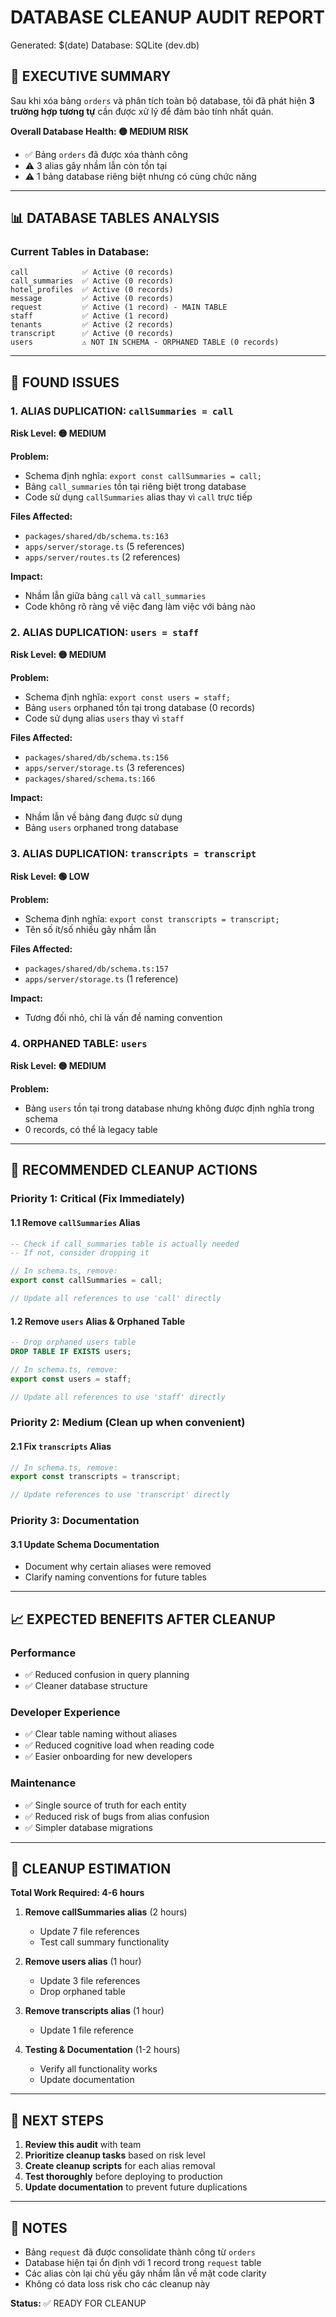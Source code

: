 # DATABASE CLEANUP AUDIT REPORT

Generated: $(date)
Database: SQLite (dev.db)

## 🎯 EXECUTIVE SUMMARY

Sau khi xóa bảng `orders` và phân tích toàn bộ database, tôi đã phát hiện **3 trường hợp tương tự** cần được xử lý để đảm bảo tính nhất quán.

**Overall Database Health: 🟡 MEDIUM RISK**
- ✅ Bảng `orders` đã được xóa thành công
- ⚠️ 3 alias gây nhầm lẫn còn tồn tại
- ⚠️ 1 bảng database riêng biệt nhưng có cùng chức năng

---

## 📊 DATABASE TABLES ANALYSIS

### Current Tables in Database:
```
call            ✅ Active (0 records)
call_summaries  ✅ Active (0 records) 
hotel_profiles  ✅ Active (0 records)
message         ✅ Active (0 records)
request         ✅ Active (1 record) - MAIN TABLE
staff           ✅ Active (1 record)
tenants         ✅ Active (2 records)
transcript      ✅ Active (0 records)
users           ⚠️ NOT IN SCHEMA - ORPHANED TABLE (0 records)
```

---

## 🚨 FOUND ISSUES

### 1. **ALIAS DUPLICATION: `callSummaries = call`**
**Risk Level: 🟡 MEDIUM**

**Problem:**
- Schema định nghĩa: `export const callSummaries = call;`
- Bảng `call_summaries` tồn tại riêng biệt trong database
- Code sử dụng `callSummaries` alias thay vì `call` trực tiếp

**Files Affected:**
- `packages/shared/db/schema.ts:163`
- `apps/server/storage.ts` (5 references)
- `apps/server/routes.ts` (2 references)

**Impact:**
- Nhầm lẫn giữa bảng `call` và `call_summaries`
- Code không rõ ràng về việc đang làm việc với bảng nào

### 2. **ALIAS DUPLICATION: `users = staff`**
**Risk Level: 🟡 MEDIUM**

**Problem:**
- Schema định nghĩa: `export const users = staff;`
- Bảng `users` orphaned tồn tại trong database (0 records)
- Code sử dụng alias `users` thay vì `staff`

**Files Affected:**
- `packages/shared/db/schema.ts:156`
- `apps/server/storage.ts` (3 references)
- `packages/shared/schema.ts:166`

**Impact:**
- Nhầm lẫn về bảng đang được sử dụng
- Bảng `users` orphaned trong database

### 3. **ALIAS DUPLICATION: `transcripts = transcript`**
**Risk Level: 🟢 LOW**

**Problem:**
- Schema định nghĩa: `export const transcripts = transcript;`
- Tên số ít/số nhiều gây nhầm lẫn

**Files Affected:**
- `packages/shared/db/schema.ts:157`
- `apps/server/storage.ts` (1 reference)

**Impact:**
- Tương đối nhỏ, chỉ là vấn đề naming convention

### 4. **ORPHANED TABLE: `users`**
**Risk Level: 🟡 MEDIUM**

**Problem:**
- Bảng `users` tồn tại trong database nhưng không được định nghĩa trong schema
- 0 records, có thể là legacy table

---

## 🔧 RECOMMENDED CLEANUP ACTIONS

### Priority 1: Critical (Fix Immediately)

#### 1.1 Remove `callSummaries` Alias
```sql
-- Check if call_summaries table is actually needed
-- If not, consider dropping it
```

```typescript
// In schema.ts, remove:
export const callSummaries = call;

// Update all references to use 'call' directly
```

#### 1.2 Remove `users` Alias & Orphaned Table
```sql
-- Drop orphaned users table
DROP TABLE IF EXISTS users;
```

```typescript
// In schema.ts, remove:
export const users = staff;

// Update all references to use 'staff' directly
```

### Priority 2: Medium (Clean up when convenient)

#### 2.1 Fix `transcripts` Alias
```typescript
// In schema.ts, remove:
export const transcripts = transcript;

// Update references to use 'transcript' directly
```

### Priority 3: Documentation

#### 3.1 Update Schema Documentation
- Document why certain aliases were removed
- Clarify naming conventions for future tables

---

## 📈 EXPECTED BENEFITS AFTER CLEANUP

### Performance
- ✅ Reduced confusion in query planning
- ✅ Cleaner database structure

### Developer Experience
- ✅ Clear table naming without aliases
- ✅ Reduced cognitive load when reading code
- ✅ Easier onboarding for new developers

### Maintenance
- ✅ Single source of truth for each entity
- ✅ Reduced risk of bugs from alias confusion
- ✅ Simpler database migrations

---

## 🎯 CLEANUP ESTIMATION

**Total Work Required: 4-6 hours**

1. **Remove callSummaries alias** (2 hours)
   - Update 7 file references
   - Test call summary functionality

2. **Remove users alias** (1 hour)
   - Update 3 file references
   - Drop orphaned table

3. **Remove transcripts alias** (1 hour)
   - Update 1 file reference

4. **Testing & Documentation** (1-2 hours)
   - Verify all functionality works
   - Update documentation

---

## 🚀 NEXT STEPS

1. **Review this audit** with team
2. **Prioritize cleanup tasks** based on risk level
3. **Create cleanup scripts** for each alias removal
4. **Test thoroughly** before deploying to production
5. **Update documentation** to prevent future duplications

---

## 📝 NOTES

- Bảng `request` đã được consolidate thành công từ `orders`
- Database hiện tại ổn định với 1 record trong `request` table
- Các alias còn lại chủ yếu gây nhầm lẫn về mặt code clarity
- Không có data loss risk cho các cleanup này

**Status:** ✅ READY FOR CLEANUP 